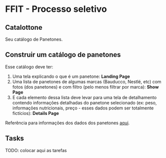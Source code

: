 # FFIT - Processo seletivo

## Catalottone

Seu catálogo de Panetones.

## Construir um catálogo de panetones

Esse catálogo deve ter:

1. Uma tela explicando o que é um panetone: **Landing Page**
2. Uma lista de panetones de algumas marcas (Bauducco, Nestlé, etc) com fotos (dos panetones) e com filtro (pelo menos filtrar por marca): **Show Page**
3. E cada elemento dessa lista deve levar para uma tela de detalhamento contendo informações detalhadas do panetone selecionado (ex: peso, informações nutricionais, preço - esses dados podem ser totalmente fictícios): **Details Page**

Referência para informações dos dados dos panetones [aqui](https://www.huffpostbrasil.com/entry/os-melhores-panettones-natal_br_5dfd0382e4b05b08bab4fd7b).

## Tasks

TODO: colocar aqui as tarefas
